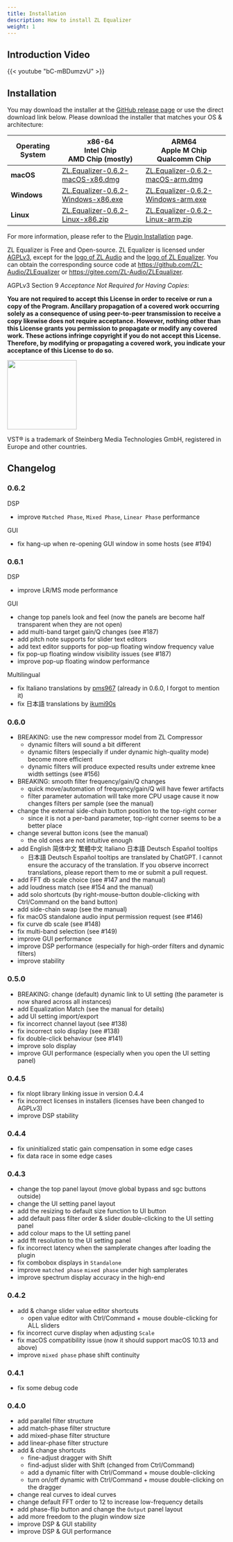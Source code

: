 ```yaml
---
title: Installation
description: How to install ZL Equalizer
weight: 1
---
```


## Introduction Video

{{< youtube "bC-mBDumzvU" >}}

## Installation

You may download the installer at the [GitHub release page](https://github.com/ZL-Audio/ZLEqualizer/releases/latest) or use the direct download link below. Please download the installer that matches your OS & architecture:

| Operating System | x86-64<br>Intel Chip<br>AMD Chip (mostly)                                                                                                | ARM64<br>Apple M Chip<br>Qualcomm Chip                                                                                                   |
| ---------------- | ---------------------------------------------------------------------------------------------------------------------------------------- | ---------------------------------------------------------------------------------------------------------------------------------------- |
| **macOS**        | [ZL.Equalizer-0.6.2-macOS-x86.dmg](https://github.com/ZL-Audio/ZLEqualizer/releases/download/0.6.2/ZL.Equalizer-0.6.2-macOS-x86.dmg)     | [ZL.Equalizer-0.6.2-macOS-arm.dmg](https://github.com/ZL-Audio/ZLEqualizer/releases/download/0.6.2/ZL.Equalizer-0.6.2-macOS-arm.dmg)     |
| **Windows**      | [ZL.Equalizer-0.6.2-Windows-x86.exe](https://github.com/ZL-Audio/ZLEqualizer/releases/download/0.6.2/ZL.Equalizer-0.6.2-Windows-x86.exe) | [ZL.Equalizer-0.6.2-Windows-arm.exe](https://github.com/ZL-Audio/ZLEqualizer/releases/download/0.6.2/ZL.Equalizer-0.6.2-Windows-arm.exe) |
| **Linux**        | [ZL.Equalizer-0.6.2-Linux-x86.zip](https://github.com/ZL-Audio/ZLEqualizer/releases/download/0.6.2/ZL.Equalizer-0.6.2-Linux-x86.zip)     | [ZL.Equalizer-0.6.2-Linux-arm.zip](https://github.com/ZL-Audio/ZLEqualizer/releases/download/0.6.2/ZL.Equalizer-0.6.2-Linux-arm.zip)     |

For more information, please refer to the [Plugin Installation](../../help/plugin_installation) page.

ZL Equalizer is Free and Open-source. ZL Equalizer is licensed under [AGPLv3](https://www.gnu.org/licenses/agpl-3.0.en.html), except for the [logo of ZL Audio](https://github.com/ZL-Audio/ZLEqualizer/blob/main/assets/zlaudio.svg) and the [logo of ZL Equalizer](https://github.com/ZL-Audio/ZLEqualizer/blob/main/assets/logo.svg). You can obtain the corresponding source code at https://github.com/ZL-Audio/ZLEqualizer or https://gitee.com/ZL-Audio/ZLEqualizer.

AGPLv3 Section 9 *Acceptance Not Required for Having Copies*:

**You are not required to accept this License in order to receive or run a copy of the Program. Ancillary propagation of a covered work occurring solely as a consequence of using peer-to-peer transmission to receive a copy likewise does not require acceptance. However, nothing other than this License grants you permission to propagate or modify any covered work. These actions infringe copyright if you do not accept this License. Therefore, by modifying or propagating a covered work, you indicate your acceptance of this License to do so.**

<img src="/images/vst3.png" style="width: 120pt; max-width: 100%; height: auto"/>

VST® is a trademark of Steinberg Media Technologies GmbH, registered in Europe and other countries.

## Changelog

### 0.6.2

DSP

- improve `Matched Phase`, `Mixed Phase`, `Linear Phase` performance

GUI

- fix hang-up when re-opening GUI window in some hosts (see #194)

### 0.6.1

DSP

- improve LR/MS mode performance

GUI

- change top panels look and feel (now the panels are become half transparent when they are not open)
- add multi-band target gain/Q changes (see #187)
- add pitch note supports for slider text editors
- add text editor supports for pop-up floating window frequency value
- fix pop-up floating window visibility issues (see #187)
- improve pop-up floating window performance

Multilingual

- fix Italiano translations by [pms967](https://github.com/pms967) (already in 0.6.0, I forgot to mention it)
- fix 日本語 translations by [ikumi90s](https://github.com/ikumi90s)

### 0.6.0

- BREAKING: use the new compressor model from ZL Compressor
  - dynamic filters will sound a bit different
  - dynamic filters (especially if under dynamic high-quality mode) become more efficient
  - dynamic filters will produce expected results under extreme knee width settings (see #156)
- BREAKING: smooth filter frequency/gain/Q changes
  - quick move/automation of frequency/gain/Q will have fewer artifacts
  - filter parameter automation will take more CPU usage cause it now changes filters per sample (see the manual)
- change the external side-chain button position to the top-right corner
  - since it is not a per-band parameter, top-right corner seems to be a better place
- change several button icons (see the manual)
  - the old ones are not intuitive enough
- add English 简体中文 繁體中文 Italiano 日本語 Deutsch Español tooltips
  - 日本語 Deutsch Español tooltips are translated by ChatGPT. I cannot ensure the accuracy of the translation. If you observe incorrect translations, please report them to me or submit a pull request.
- add FFT db scale choice (see #147 and the manual)
- add loudness match (see #154 and the manual)
- add solo shortcuts (by right-mouse-button double-clicking with Ctrl/Command on the band button)
- add side-chain swap (see the manual)
- fix macOS standalone audio input permission request (see #146)
- fix curve db scale (see #148)
- fix multi-band selection (see #149)
- improve GUI performance
- improve DSP performance (especially for high-order filters and dynamic filters)
- improve stability

### 0.5.0

- BREAKING: change (default) dynamic link to UI setting (the parameter is now shared across all instances)
- add Equalization Match (see the manual for details)
- add UI setting import/export
- fix incorrect channel layout (see #138)
- fix incorrect solo display (see #138)
- fix double-click behaviour (see #141)
- improve solo display
- improve GUI performance (especially when you open the UI setting panel)

### 0.4.5

- fix nlopt library linking issue in version 0.4.4
- fix incorrect licenses in installers (licenses have been changed to AGPLv3)
- improve DSP stability

### 0.4.4

- fix uninitialized static gain compensation in some edge cases
- fix data race in some edge cases

### 0.4.3

- change the top panel layout (move global bypass and sgc buttons outside)
- change the UI setting panel layout
- add the resizing to default size function to UI button
- add default pass filter order & slider double-clicking to the UI setting panel
- add colour maps to the UI setting panel
- add fft resolution to the UI setting panel
- fix incorrect latency when the samplerate changes after loading the plugin
- fix combobox displays in `Standalone`
- improve `matched phase` `mixed phase` under high samplerates
- improve spectrum display accuracy in the high-end

### 0.4.2

- add & change slider value editor shortcuts
  - open value editor with Ctrl/Command + mouse double-clicking for ALL sliders
- fix incorrect curve display when adjusting `Scale`
- fix macOS compatibility issue (now it should support macOS 10.13 and above)
- improve `mixed phase` phase shift continuity

### 0.4.1

- fix some debug code

### 0.4.0

- add parallel filter structure
- add match-phase filter structure
- add mixed-phase filter structure
- add linear-phase filter structure
- add & change shortcuts
  - fine-adjust dragger with Shift
  - find-adjust slider with Shift (changed from Ctrl/Command)
  - add a dynamic filter with Ctrl/Command + mouse double-clicking
  - turn on/off dynamic with Ctrl/Command + mouse double-clicking on the dragger
- change real curves to ideal curves
- change default FFT order to 12 to increase low-frequency details
- add phase-flip button and change the `Output` panel layout
- add more freedom to the plugin window size
- improve DSP & GUI stability
- improve DSP & GUI performance
